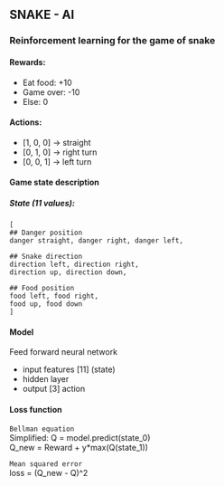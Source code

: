 ## SNAKE - AI
### Reinforcement learning for the game of snake

#### Rewards:
* Eat food:     +10
* Game over:    -10
* Else:          0

#### Actions:
* [1, 0, 0] -> straight
* [0, 1, 0] -> right turn
* [0, 0, 1] -> left turn


#### Game state description

##### State (11 values):
```
[
## Danger position
danger straight, danger right, danger left,

## Snake direction
direction left, direction right,
direction up, direction down,

## Food position
food left, food right,
food up, food down
] 
```

#### Model
Feed forward neural network
* input features [11] (state)
* hidden layer
* output [3] action

#### Loss function
`Bellman equation`  
Simplified:
Q = model.predict(state_0)  
Q_new = Reward + y*max(Q(state_1))


`Mean squared error`  
loss = (Q_new - Q)^2
